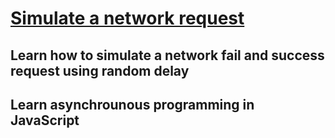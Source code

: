 # [Simulate a network request](https://codingissimple.com/how-to-return-response-from-an-asynchronous-call-in-javascript/)

## Learn how to simulate a network fail and success request using random delay

## Learn asynchrounous programming in JavaScript

